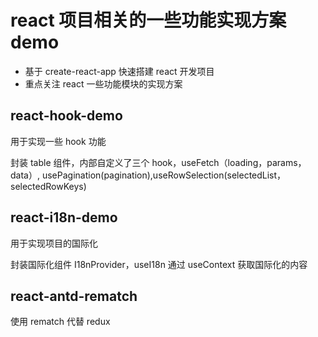 # react 项目相关的一些功能实现方案 demo

- 基于 create-react-app 快速搭建 react 开发项目
- 重点关注 react 一些功能模块的实现方案

## react-hook-demo

用于实现一些 hook 功能

封装 table 组件，内部自定义了三个 hook，useFetch（loading，params，data）, usePagination(pagination),useRowSelection(selectedList，selectedRowKeys)

## react-i18n-demo

用于实现项目的国际化

封装国际化组件 I18nProvider，useI18n 通过 useContext 获取国际化的内容

## react-antd-rematch

使用 rematch 代替 redux
